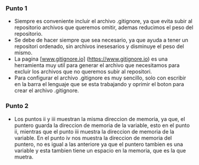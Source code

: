 ### Punto 1
- Siempre es conveniente incluir el archivo .gitignore, ya que evita subir al repositorio archivos que queremos omitir, ademas reducimos el peso del repositorio.
- Se debe de hacer siempre que sea necesario, ya que ayuda a tener un repositori ordenado, sin archivos inesesarios y disminuye el peso del mismo.
- La pagina [www.gitignore.io] (https://www.gitignore.io) es una herramienta muy util para generar el archivo que necesitamos para excluir los archivos que no queremos subir al repositori.
- Para configurar el archivo .gitignore es muy sencillo, solo con escribir en la barra el lenguaje que se esta trabajando y oprimir el boton para crear el archivo .gitignore.

### Punto 2
- Los puntos ii y iii muestran la misma direccion de memoria, ya que, el puntero guarda la direccion de memoria de la variable, esto en el punto ii, mientras que el punto iii muestra la direccion de memoria de la variable.
En el punto iv nos muestra la direccion de memoria del puntero, no es igual a las anteriore ya que el puntero tambien es una variable y esta tambien tiene un espacio en la memoria, que es la que muetra.